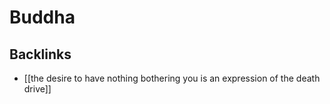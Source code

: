 # Buddha



<a id="org810ae80"></a>

## Backlinks

-   [[the desire to have nothing bothering you is an expression of the death drive]]
